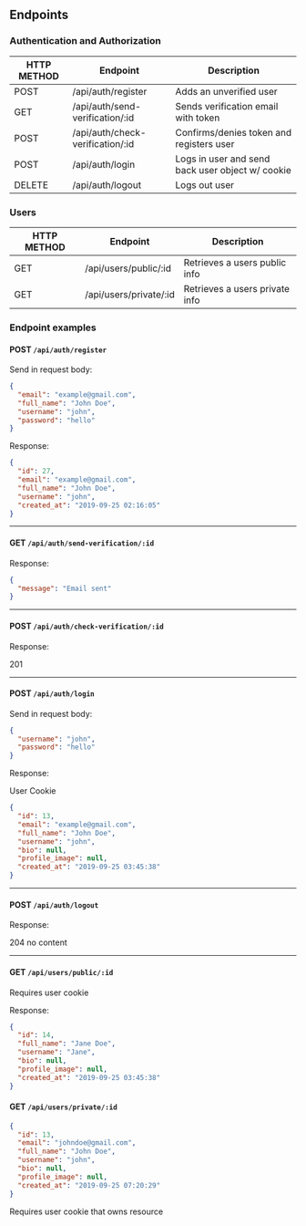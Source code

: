 ## Endpoints

### Authentication and Authorization

| HTTP METHOD | Endpoint                         | Description                                      |
| ----------- | -------------------------------- | ------------------------------------------------ |
| POST        | /api/auth/register               | Adds an unverified user                          |
| GET         | /api/auth/send-verification/:id  | Sends verification email with token              |
| POST        | /api/auth/check-verification/:id | Confirms/denies token and registers user         |
| POST        | /api/auth/login                  | Logs in user and send back user object w/ cookie |
| DELETE      | /api/auth/logout                 | Logs out user                                    |

### Users

| HTTP METHOD | Endpoint               | Description                    |
| ----------- | ---------------------- | ------------------------------ |
| GET         | /api/users/public/:id  | Retrieves a users public info  |
| GET         | /api/users/private/:id | Retrieves a users private info |

### Endpoint examples

#### POST `/api/auth/register`

Send in request body:

```json
{
  "email": "example@gmail.com",
  "full_name": "John Doe",
  "username": "john",
  "password": "hello"
}
```

Response:

```json
{
  "id": 27,
  "email": "example@gmail.com",
  "full_name": "John Doe",
  "username": "john",
  "created_at": "2019-09-25 02:16:05"
}
```

---

#### GET `/api/auth/send-verification/:id`

Response:

```json
{
  "message": "Email sent"
}
```

---

#### POST `/api/auth/check-verification/:id`

Response:

201

---

#### POST `/api/auth/login`

Send in request body:

```json
{
  "username": "john",
  "password": "hello"
}
```

Response:

User Cookie

```json
{
  "id": 13,
  "email": "example@gmail.com",
  "full_name": "John Doe",
  "username": "john",
  "bio": null,
  "profile_image": null,
  "created_at": "2019-09-25 03:45:38"
}
```

---

#### POST `/api/auth/logout`

Response:

204 no content

---

#### GET `/api/users/public/:id`

Requires user cookie

Response:

```json
{
  "id": 14,
  "full_name": "Jane Doe",
  "username": "Jane",
  "bio": null,
  "profile_image": null,
  "created_at": "2019-09-25 03:45:38"
}
```

#### GET `/api/users/private/:id`

```json
{
  "id": 13,
  "email": "johndoe@gmail.com",
  "full_name": "John Doe",
  "username": "john",
  "bio": null,
  "profile_image": null,
  "created_at": "2019-09-25 07:20:29"
}
```

Requires user cookie that owns resource
